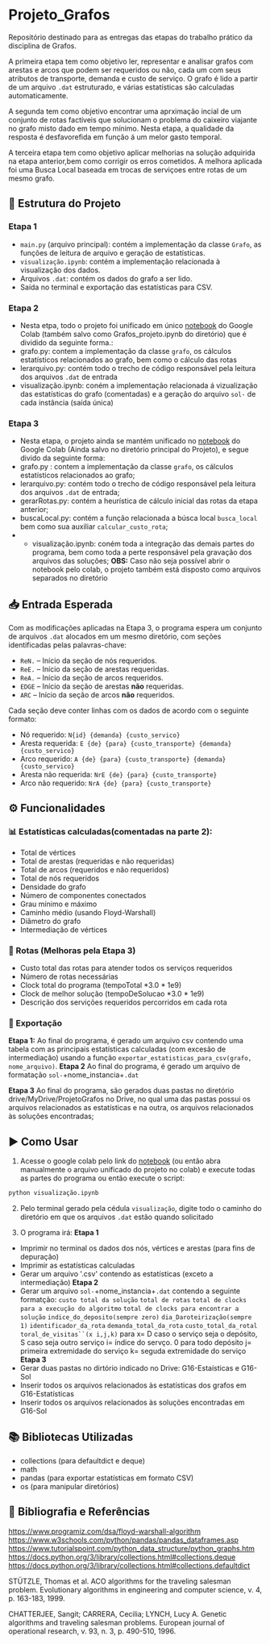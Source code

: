 # Projeto_Grafos
Repositório destinado para as entregas das etapas do trabalho prático da disciplina de Grafos. 
 
  A primeira etapa tem como objetivo ler, representar e analisar grafos com arestas e arcos que podem ser requeridos ou não, cada um com seus atributos de transporte, demanda e custo de serviço. O grafo é lido a partir de um arquivo `.dat` estruturado, e várias estatísticas são calculadas automaticamente.
  
  A segunda tem como objetivo encontrar uma aprximação incial de um conjunto de rotas factíveis que solucionam o problema do caixeiro viajante no grafo misto dado em tempo mínimo. Nesta etapa, a qualidade da resposta é desfavorefida em função á um melor gasto temporal.

  A terceira etapa tem como objetivo aplicar melhorias na solução adquirida na etapa anterior,bem como corrigir os erros cometidos. A melhora aplicada foi uma Busca Local baseada em trocas de serviçoes entre rotas de um mesmo grafo.

## 📂 Estrutura do Projeto
### Etapa 1
- `main.py` (arquivo principal): contém a implementação da classe `Grafo`, as funções de leitura de arquivo e geração de estatísticas.
- `visualização.ipynb`: contém a implementação relacionada à visualização dos dados.
- Arquivos `.dat`: contém os dados do grafo a ser lido.
- Saída no terminal e exportação das estatísticas para CSV.
### Etapa 2
- Nesta etpa, todo o projeto foi unificado em único [notebook](https://colab.research.google.com/drive/1fmRf6RJuSCepaBqJSvrDy9Gjikoc1NRb?usp=drive_link) do Google Colab (também salvo como Grafos_projeto.ipynb do diretório) que é dividido da seguinte forma.:
- grafo.py: contem a implementação da classe `grafo`, os cálculos estatísticos relacionados ao grafo, bem como o cálculo das rotas
- lerarquivo.py: contém todo o trecho de código responsável pela leitura dos arquivos `.dat` de entrada
- visualização.ipynb: coném a implementação relacionada á vizualização das estatísticas do grafo (comentadas) e a geração do arquivo `sol-` de cada instância (saída única)
### Etapa 3
- Nesta etapa, o projeto ainda se mantém unificado no [notebook](https://) do Google Colab (Ainda salvo no diretório principal do Projeto), e segue divido da seguinte forma:
- grafo.py : contem a implementação da classe `grafo`, os cálculos estatísticos relacionados ao grafo;
- lerarquivo.py: contém todo o trecho de código responsável pela leitura dos arquivos `.dat` de entrada;
- gerarRotas.py: contém a heurística de cálculo inicial das rotas da etapa anterior;
- buscaLocal.py: contém a função relacionada a búsca local `busca_local` bem como sua auxiliar `calcular_custo_rota`;
- - visualização.ipynb: coném toda a integração das demais partes do programa, bem como toda a perte responsável pela gravação dos arquivos das soluções;
**OBS:** Caso não seja possível abrir o notebook pelo colab, o projeto também está disposto como arquivos separados no diretório
## 📥 Entrada Esperada
Com as modificações aplicadas na Etapa 3, o programa espera um conjunto de arquivos `.dat` alocados em um mesmo diretório, com seções identificadas pelas palavras-chave:

- `ReN.` – Início da seção de nós requeridos.
- `ReE.` – Início da seção de arestas requeridas.
- `ReA.` – Início da seção de arcos requeridos.
- `EDGE` – Início da seção de arestas **não** requeridas.
- `ARC` – Início da seção de arcos **não** requeridos.

Cada seção deve conter linhas com os dados de acordo com o seguinte formato:

- Nó requerido: `N{id} {demanda} {custo_servico}`
- Aresta requerida: `E {de} {para} {custo_transporte} {demanda} {custo_servico}`
- Arco requerido: `A {de} {para} {custo_transporte} {demanda} {custo_servico}`
- Aresta não requerida: `NrE {de} {para} {custo_transporte}`
- Arco não requerido: `NrA {de} {para} {custo_transporte}`

## ⚙️ Funcionalidades
### 📊 Estatísticas calculadas(comentadas na parte 2):

- Total de vértices
- Total de arestas (requeridas e não requeridas)
- Total de arcos (requeridos e não requeridos)
- Total de nós requeridos
- Densidade do grafo
- Número de componentes conectados
- Grau mínimo e máximo
- Caminho médio (usando Floyd-Warshall)
- Diâmetro do grafo
- Intermediação de vértices

### 🚚 Rotas (Melhoras pela Etapa 3)
- Custo total das rotas para atender todos os serviços requeridos
- Número de rotas necessárias
- Clock total do programa (tempoTotal *3.0 * 1e9)
- Clock de melhor solução (tempoDeSolucao *3.0 * 1e9)
- Descrição dos servições requeridos percorridos em cada rota
  
### 💾 Exportação
**Etapa 1:**
Ao final do programa, é gerado um arquivo csv contendo uma tabela com as principais estatísticas calculadas (com excesão de intermediação) usando a função `exportar_estatisticas_para_csv(grafo, nome_arquivo)`.
**Etapa 2**
Ao final do programa, é gerado um arquivo de formatação `sol-`+nome_instancia+`.dat`

**Etapa 3**
Ao final do programa, são gerados duas pastas no diretório drive/MyDrive/ProjetoGrafos no Drive, no qual uma das pastas possui os arquivos relacionados as estatísticas e na outra, os arquivos relacionados às soluções encontradas; 
## ▶️ Como Usar
1. Acesse o google colab pelo link do [notebook](https://)  (ou então abra manualmente o arquivo unificado do projeto no colab) e execute todas as partes do programa ou então execute o script:
```bash
python visualização.ipynb
```
2. Pelo terminal gerado pela cédula `visualização`, digite todo o caminho do diretório em que os arquivos `.dat` estão quando solicitado

3. O programa irá:
**Etapa 1**
  - Imprimir no terminal os dados dos nós, vértices e arestas (para fins de depuração)
  - Imprimir as estatísticas calculadas
  - Gerar um arquivo '.csv' contendo as estatísticas (exceto a intermediação)
**Etapa 2**
  - Gerar um arquivo `sol-`+nome_instancia+`.dat` contendo a seguinte formatção:
    `custo total da solução`
    `total de rotas`
    `total de clocks para a execução do algoritmo`
    `total de clocks para encontrar a solução`
        `indice_do_deposito(sempre zero)` `dia_Daroteirização(sempre 1)` `identificador_da_rota` `demanda_total_da_rota` `custo_total_da_rotal toral_de_visitas``(x i,j,k)`
para x= D caso o serviço seja o depósito, S caso seja outro serviço
     i= índice do servço. 0 para todo depósito
     j= primeira extremidade do serviço
     k= seguda extremidade do serviço
**Etapa 3**
 - Gerar duas pastas no dirtório indicado no Drive: G16-Estaísticas e G16-Sol
 - Inserir todos os arquivos relacionados às estatísticas dos grafos em G16-Estatísticas
 - Inserir todos os arquivos relacionados às soluções encontradas em G16-Sol


## 📚 Bibliotecas Utilizadas
  - collections (para defaultdict e deque)
  - math
  - pandas (para exportar estatísticas em formato CSV)
  - os (para manipular diretórios)

## 📌 Bibliografia e Referências
https://www.programiz.com/dsa/floyd-warshall-algorithm
https://www.w3schools.com/python/pandas/pandas_dataframes.asp
https://www.tutorialspoint.com/python_data_structure/python_graphs.htm
https://docs.python.org/3/library/collections.html#collections.deque
https://docs.python.org/3/library/collections.html#collections.defaultdict

STÜTZLE, Thomas et al. ACO algorithms for the traveling salesman problem. Evolutionary algorithms in engineering and computer science, v. 4, p. 163-183, 1999.

CHATTERJEE, Sangit; CARRERA, Cecilia; LYNCH, Lucy A. Genetic algorithms and traveling salesman problems. European journal of operational research, v. 93, n. 3, p. 490-510, 1996.
